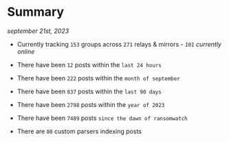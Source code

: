 
# Summary
_september 21st, 2023_

- Currently tracking `153` groups across `271` relays & mirrors - _`101` currently online_

- There have been `12` posts within the `last 24 hours`

- There have been `222` posts within the `month of september`

- There have been `837` posts within the `last 90 days`

- There have been `2798` posts within the `year of 2023`

- There have been `7489` posts `since the dawn of ransomwatch`

- There are `80` custom parsers indexing posts
